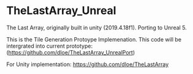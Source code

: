 # TheLastArray_Unreal
The Last Array, originally built in unity (2019.4.18f1). Porting to Unreal 5.

This is the Tile Generation Protoype Implemenation. This code will be intergrated into current prototype: (https://github.com/dloe/TheLastArray_UnrealPort)

For Unity implementation: https://github.com/dloe/TheLastArray
